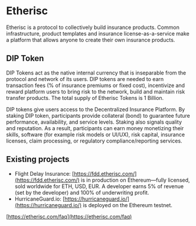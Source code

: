 # Etherisc

Etherisc is a protocol to collectively build insurance products. Common infrastructure, product templates and insurance license-as-a-service make a platform that allows anyone to create their own insurance products.

## DIP Token

DIP Tokens act as the native internal currency that is inseparable from the protocol and network of its users. DIP tokens are needed to earn transaction fees \(% of insurance premiums or fixed cost\), incentivize and reward platform users to bring risk to the network, build and maintain risk transfer products. The total supply of Etherisc Tokens is 1 Billion.

DIP tokens give users access to the Decentralized Insurance Platform. By staking DIP token, participants provide collateral \(bond\) to guarantee future performance, availability, and service levels. Staking also signals quality and reputation. As a result, participants can earn money monetizing their skills, software \(for example risk models or UI/UX\), risk capital, insurance licenses, claim processing, or regulatory compliance/reporting services.

## Existing projects

* Flight Delay Insurance: [https://fdd.etherisc.com/](https://fdd.etherisc.com/) is in production on Ethereum—fully licensed, sold worldwide for ETH, USD, EUR. A developer earns 5% of revenue \(set by the developer\) and 100% of underwriting profit.
* HurricaneGuard.io: [https://hurricaneguard.io/](https://hurricaneguard.io/) is deployed on the Ethereum testnet.

[https://etherisc.com/faq](https://etherisc.com/faq)

